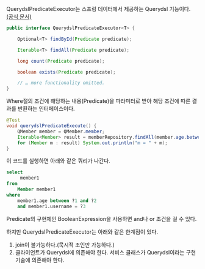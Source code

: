 
QuerydslPredicateExecutor는 스프링 데이터에서 제공하는 Querydsl 기능이다. <a href="https://docs.spring.io/spring-data/commons/docs/current/reference/html/#core.extensions.querydsl">(공식 문서)</a>

```java
public interface QuerydslPredicateExecutor<T> {

    Optional<T> findById(Predicate predicate);

    Iterable<T> findAll(Predicate predicate); 

    long count(Predicate predicate);

    boolean exists(Predicate predicate);

    // … more functionality omitted.
}
```

Where절의 조건에 해당하는 내용(Predicate)을 파라미터로 받아 해당 조건에 따른 결과를 반환하는 인터페이스이다.

```java
@Test
void querydslPredicateExecute() {
    QMember member = QMember.member;
    Iterable<Member> result = memberRepository.findAll(member.age.between(10, 40).and(member.username.eq("member1")));
    for (Member m : result) System.out.println("m = " + m);
}
```

이 코드를 실행하면 아래와 같은 쿼리가 나간다.

```sql
select
     member1 
from
    Member member1 
where
    member1.age between ?1 and ?2 
    and member1.username = ?3
```

Predicate의 구현체인 BooleanExpression을 사용하면 and나 or 조건을 걸 수 있다.

하지만 QuerydslPredicateExecutor는 아래와 같은 한계점이 있다.

1. join이 불가능하다.(묵시적 조인만 가능하다.)
2. 클라이언트가 Querydsl에 의존해야 한다. 서비스 클래스가 Querydsl이라는 구현 기술에 의존해야 한다.